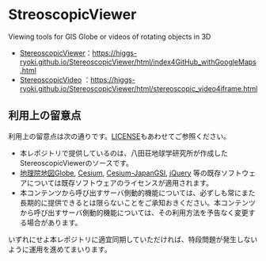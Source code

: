 # StreoscopicViewer
Viewing tools for GIS Globe or videos of rotating objects in 3D
- [StereoscopicViewer](https://higgs-ryoki.github.io/StereoscopicViewer/html/index4GitHub_withGoogleMaps.html)：https://higgs-ryoki.github.io/StereoscopicViewer/html/index4GitHub_withGoogleMaps.html
- [StereoscopicVideo](https://higgs-ryoki.github.io/StereoscopicViewer/html/stereoscopic_video4iframe.html) ：https://higgs-ryoki.github.io/StereoscopicViewer/html/stereoscopic_video4iframe.html
## 利用上の留意点
利用上の留意点は次の通りです。[LICENSE](LICENSE)もあわせてご参照ください。

- 本レポジトリで提供しているのは、八田荘地球学研究所が作成したStereoscopicViewerのソースです。
- [地理院地図Globe](http://maps.gsi.go.jp/globe/index_globe.html),
[Cesium](https://github.com/AnalyticalGraphicsInc/cesium), [Cesium-JapanGSI](https://github.com/tilemapjp/Cesium-JapanGSI), [jQuery](https://github.com/jquery/jquery) 等の既存ソフトウェアについては既存ソフトウェアのライセンスが適用されます。
- 本コンテンツから呼び出すサーバ側動的機能については、必ずしも常にまた長期的に提供できるとは限らないことをご承知おきください。本コンテンツから呼び出すサーバ側動的機能については、その利用方法を予告なく変更する場合があります。

いずれにせよ本レポジトリに適宜同期していただければ、特段問題が発生しないように運用を進めてまいります。
